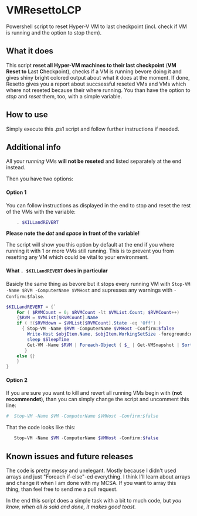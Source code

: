 # VMResettoLCP
Powershell script to reset Hyper-V VM to last checkpoint (incl. check if VM is running and the option to stop them).


## What it does
This script **reset all Hyper-VM machines to their last checkpoint** (**VM Reset to** **L**ast **C**heck**p**oint), checks if a VM is running bevore doing it and gives shiny bright colored output about what it does at the moment. If done, Resetto gives you a report about succsessful reseted VMs and VMs which where not reseted because their where running. You than have the option to *stop* and *reset* them, too, with a simple variable.

## How to use
Simply execute this .ps1 script and follow further instructions if needed.

## Additional info
All your *running* VMs **will not be reseted** and listed separately at the end instead.

Then you have two options:

#### Option 1
You can follow instructions as displayed in the end to stop and reset the rest of the VMs with the variable:

```powershell
    . $KILLandREVERT
```
**Please note the *dot* and *space* in front of the variable!**

The script will show you this option by default at the end if you where running it with 1 or more VMs still running. This is to prevent you from resetting any VM which could be vital to your environment.

#### What `. $KILLandREVERT` does in particular
Basicly the same thing as bevore but it stops every running VM with `Stop-VM -Name $RVM -ComputerName $VMHost` and supresses any warnings with `-Confirm:$false`.

```powershell
$KILLandREVERT = {`
    For ( $RVMCount = 0; $RVMCount -lt $VMList.Count; $RVMCount++)
    {$RVM = $VMList[$RVMCount].Name
    if ( !($RVMdown = $VMList[$RVMCount].State -eq 'Off') )
      { Stop-VM -Name $RVM -ComputerName $VMHost -Confirm:$false
        Write-Host $objItem.Name, $objItem.WorkingSetSize -foregroundcolor "green" $RVM 'STOPPED and reverted to last snapshot...'
        sleep $SleepTime
        Get-VM -Name $RVM | Foreach-Object { $_ | Get-VMSnapshot | Sort CreationTime | Select -Last 1 | Restore-VMSnapshot -Confirm:$false }
       }
    else {}
    }
}
```

#### Option 2

If you are sure you want to kill and revert all running VMs begin with (**not recommendet**), than you can simply change the script and uncomment this line:
```powershell
#  Stop-VM -Name $VM -ComputerName $VMHost -Confirm:$false
```

That the code looks like this:
```powershell
   Stop-VM -Name $VM -ComputerName $VMHost -Confirm:$false
```

## Known issues and future releases

The code is pretty messy and unelegant. Mostly because I didn't used arrays and just "Foreach if-else"-ed everything. I think I'll learn about arrays and change it when I am done with my MCSA. If you want to array this thing, than feel free to send me a pull request.

In the end this script does a simple task with a bit to much code, but *you know, when all is said and done, it makes good toast.*
